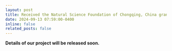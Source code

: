 ```yaml
---
layout: post
title: Received the Natural Science Foundation of Chongqing, China grant 100K(RMB) to study efficient and robust multi-granularity sparse representation learning method!
date: 2024-09-13 07:59:00-0400
inline: false
related_posts: false
---
```


<b> Details of our project will be released soon. </b>
